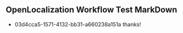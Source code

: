## OpenLocalization Workflow Test MarkDown
* 03d4cca5-1571-4132-bb31-a660238a151a thanks!

<!--HONumber=Jul16_HO3-->


